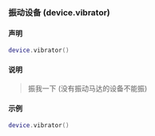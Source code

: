 ### 振动设备 \(**device\.vibrator**\)


#### 声明
```lua
device.vibrator()
```


#### 说明
> 振我一下 (没有振动马达的设备不能振)   


#### 示例  
```lua
device.vibrator()
```

